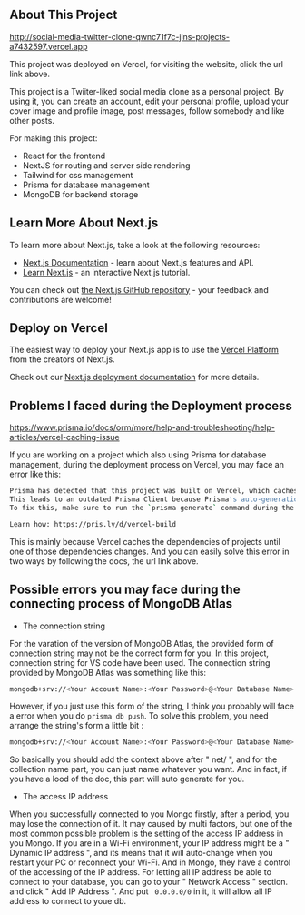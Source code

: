 
## About This Project

http://social-media-twitter-clone-qwnc71f7c-jins-projects-a7432597.vercel.app

This project was deployed on Vercel, for visiting the website, click the url link above.

This project is a Twiiter-liked social media clone as a personal project. By using it, you can create an account, edit your personal profile, upload your cover image and profile image, post messages, follow somebody and like other posts.



For making this project:

- React for the frontend
- NextJS for routing and server side rendering
- Tailwind for css management
- Prisma for database management
- MongoDB for backend storage


## Learn More About Next.js

To learn more about Next.js, take a look at the following resources:

- [Next.js Documentation](https://nextjs.org/docs) - learn about Next.js features and API.
- [Learn Next.js](https://nextjs.org/learn) - an interactive Next.js tutorial.

You can check out [the Next.js GitHub repository](https://github.com/vercel/next.js/) - your feedback and contributions are welcome!

## Deploy on Vercel

The easiest way to deploy your Next.js app is to use the [Vercel Platform](https://vercel.com/new?utm_medium=default-template&filter=next.js&utm_source=create-next-app&utm_campaign=create-next-app-readme) from the creators of Next.js.

Check out our [Next.js deployment documentation](https://nextjs.org/docs/deployment) for more details.

## Problems I faced during the Deployment process

https://www.prisma.io/docs/orm/more/help-and-troubleshooting/help-articles/vercel-caching-issue

If you are working on a project which also using Prisma for database management, during the deployment process on Vercel, you may face an error like this:

```bash
Prisma has detected that this project was built on Vercel, which caches dependencies.
This leads to an outdated Prisma Client because Prisma's auto-generation isn't triggered.
To fix this, make sure to run the `prisma generate` command during the build process.

Learn how: https://pris.ly/d/vercel-build
```

This is mainly because Vercel caches the dependencies of projects until one of those dependencies changes. And you can easily solve this error in two ways by following the docs, the url link above.

## Possible errors you may face during the connecting process of MongoDB Atlas

- The connection string
  
For the varation of the version of MongoDB Atlas, the provided form of connection string may not be the correct form for you. In this project, connection string for VS code have been used. The connection string provided by MongoDB Atlas was something like this:

```bash
mongodb+srv://<Your Account Name>:<Your Password>@<Your Database Name>.<Random string>.mongodb.net/
```

However, if you just use this form of the string, I think you probably will face a error when you do ``` prisma db push ```. To solve this problem, you need arrange the string's form a little bit :

```bash
mongodb+srv://<Your Account Name>:<Your Password>@<Your Database Name>.<Random string>.mongodb.net/<Your Collection Name>?retryWrites=true&w=majority
```

So basically you should add the context above after " net/ ", and for the collection name part, you can just name whatever you want. And in fact, if you have a lood of the doc, this part will auto generate for you.

- The access IP address

When you successfully connected to you Mongo firstly, after a period, you may lose the connection of it. It may caused by multi factors, but one of the most common possible problem is the setting of the access IP address in you Mongo. If you are in a Wi-Fi environment, your IP address might be a " Dynamic IP address ", and its means that it will auto-change when you restart your PC or reconnect your Wi-Fi. And in Mongo, they have a control of the accessing of the IP address. For letting all IP address be able to connect to your database, you can go to your " Network Access " section. and click " Add IP Address ". And put ``` 0.0.0.0/0``` in it, it will allow all IP address to connect to youe db. 
 
